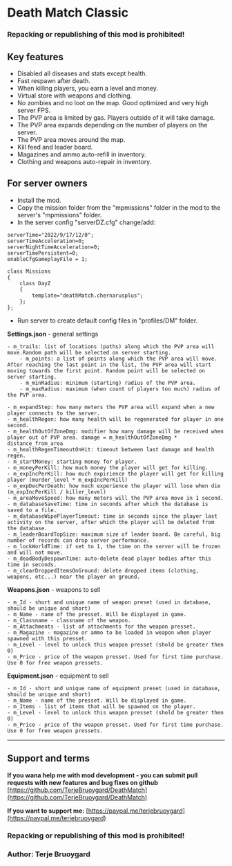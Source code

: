 # Death Match Classic
### Repacking or republishing of this mod is prohibited!

## Key features
* Disabled all diseases and stats except health.
* Fast respawn after death.
* When killing players, you earn a level and money.
* Virtual store with weapons and clothing.
* No zombies and no loot on the map. Good optimized and very high server FPS.
* The PVP area is limited by gas. Players outside of it will take damage.
* The PVP area expands depending on the number of players on the server.
* The PVP area moves around the map.
* Kill feed and leader board.
* Magazines and ammo auto-refill in inventory.
* Clothing and weapons auto-repair in inventory.

## For server owners
* Install the mod. 
* Copy the mission folder from the "mpmissions" folder in the mod to the server's "mpmissions" folder.
* In the server config "serverDZ.cfg" change/add:
```
serverTime="2022/9/17/12/0";
serverTimeAcceleration=0;
serverNightTimeAcceleration=0;
serverTimePersistent=0;
enableCfgGameplayFile = 1;

class Missions
{
    class DayZ
    {
        template="deathMatch.chernarusplus";
    };
};
```
* Run server to create default config files in "profiles/DM" folder.

**Settings.json** - general settings
```
- m_trails: list of locations (paths) along which the PVP area will move.Random path will be selected on server starting.
    - m_points: a list of points along which the PVP area will move. After reaching the last point in the list, the PVP area will start moving towards the first point. Random point will be selected on server starting.
    - m_minRadius: minimum (starting) radius of the PVP area.
    - m_maxRadius: maximum (when count of players too much) radius of the PVP area.

- m_expandStep: how many meters the PVP area will expand when a new player connects to the server.
- m_healthRegen: how many health will be regenerated for player in one second.
- m_healthOutOfZoneDmg: modifier how many damage will be received when player out of PVP area. damage = m_healthOutOfZoneDmg * distance_from_area
- m_healthRegenTimeoutOnHit: timeout between last damage and health regen.
- m_startMoney: starting money for player.
- m_moneyPerKill: how much money the player will get for killing.
- m_expIncPerKill: how much expirience the player will get for killing player (murder_level * m_expIncPerKill)
- m_expDecPerDeath: how much experience the player will lose when die (m_expIncPerKill / killer_level)
- m_areaMoveSpeed: how many meters will the PVP area move in 1 second.
- m_databaseSaveTime: time in seconds after which the database is saved to a file.
- m_databaseWipePlayerTimeout: time in seconds since the player last activity on the server, after which the player will be deleted from the database.
- m_leaderBoardTopSize: maximum size of leader board. Be careful, big number of records can drop server performance.
- m_lockWorldTime: if set to 1, the time on the server will be frozen and will not move.
- m_deadBodyDespawnTime: auto-delete dead player bodies after this time in seconds.
- m_clearDroppedItemsOnGround: delete dropped items (clothing, weapons, etc...) near the player on ground.
```

**Weapons.json** - weapons to sell
```
- m_Id - short and unique name of weapon preset (used in database, should be unique and short)
- m_Name - name of the presset. Will be displayed in game.
- m_Classname - classname of the weapon.
- m_Attachments - list of attachments for the weapon presset.
- m_Magazine - magazine or ammo to be loaded in weapon when player spawned with this presset.
- m_Level - level to unlock this weapon presset (shold be greater then 0)
- m_Price - price of the weapon presset. Used for first time purchase. Use 0 for free weapon pressets.
```

**Equipment.json** - equipment to sell
```
- m_Id - short and unique name of equipment preset (used in database, should be unique and short)
- m_Name - name of the presset. Will be displayed in game.
- m_Items - list of items that will be spawned on the player.
- m_Level - level to unlock this weapon presset (shold be greater then 0)
- m_Price - price of the weapon presset. Used for first time purchase. Use 0 for free weapon pressets.
```

_________________

## Support and terms
**If you wana help me with mod development - you can submit pull requests with new features and bug fixes on github**
[https://github.com/TerjeBruoygard/DeathMatch](https://github.com/TerjeBruoygard/DeathMatch)

**If you want to support me:**
[https://paypal.me/terjebruoygard](https://paypal.me/terjebruoygard)

### Repacking or republishing of this mod is prohibited!

### Author: Terje Bruoygard
